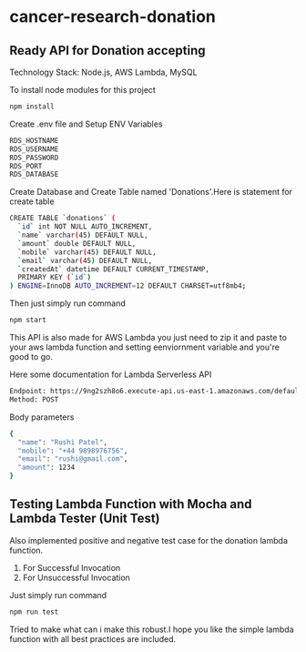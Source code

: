 # cancer-research-donation

## Ready API for Donation accepting 
Technology Stack: Node.js, AWS Lambda, MySQL

To install node modules for this project

```bash
npm install
```

Create .env file and Setup ENV Variables

```bash
RDS_HOSTNAME
RDS_USERNAME
RDS_PASSWORD
RDS_PORT
RDS_DATABASE
```

Create Database and Create Table named 'Donations'.Here is statement for create table

```bash
CREATE TABLE `donations` (
  `id` int NOT NULL AUTO_INCREMENT,
  `name` varchar(45) DEFAULT NULL,
  `amount` double DEFAULT NULL,
  `mobile` varchar(45) DEFAULT NULL,
  `email` varchar(45) DEFAULT NULL,
  `createdAt` datetime DEFAULT CURRENT_TIMESTAMP,
  PRIMARY KEY (`id`)
) ENGINE=InnoDB AUTO_INCREMENT=12 DEFAULT CHARSET=utf8mb4;
```

Then just simply run command

```bash
npm start
```

This API is also made for AWS Lambda you just need to zip it and paste to your aws lambda function and setting eenviornment variable and you're good to go.

Here some documentation for Lambda Serverless API


```bash
Endpoint: https://9ng2szh8o6.execute-api.us-east-1.amazonaws.com/default/donation-demo?Version=2016-11-15
Method: POST
```
Body parameters 

```bash
{
  "name": "Rushi Patel",
  "mobile": "+44 9898976756",
  "email": "rushi@gmail.com",
  "amount": 1234
}
```
## Testing Lambda Function with Mocha and Lambda Tester (Unit Test)

Also implemented positive and negative test case for the donation lambda function.
1. For Successful Invocation
2. For Unsuccessful Invocation

Just simply run command
```bash
npm run test
```

Tried to make what can i make this robust.I hope you like the simple lambda function with all best practices are included.





